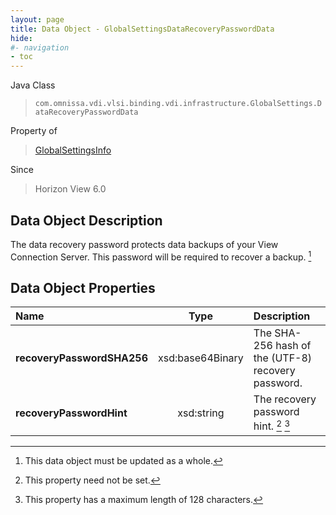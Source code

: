 ```yaml
---
layout: page
title: Data Object - GlobalSettingsDataRecoveryPasswordData
hide:
#- navigation
- toc
---
```






Java Class
> `com.omnissa.vdi.vlsi.binding.vdi.infrastructure.GlobalSettings.DataRecoveryPasswordData`

Property of
> [GlobalSettingsInfo](vdi.infrastructure.GlobalSettings.GlobalSettingsInfo.md#field_detail)

Since
> Horizon View 6.0


## Data Object Description

The data recovery password protects data backups of your View Connection Server. This password will be required to recover a backup.
 [^167]



## Data Object Properties

 Name | Type | Description
:---|:---:|:---
**recoveryPasswordSHA256**|  xsd:base64Binary|  The SHA-256 hash of the (UTF-8) recovery password.
**recoveryPasswordHint**|  xsd:string|  The recovery password hint. [^1] [^267]


 


[^1]: This property need not be set.
[^167]: This data object must be updated as a whole.
[^267]: This property has a maximum length of 128 characters.